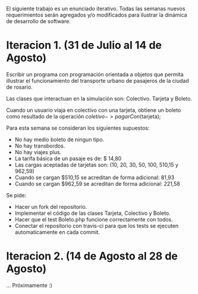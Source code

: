 
El siguiente trabajo es un enunciado iterativo. Todas las semanas nuevos
requerimientos serán agregados y/o modificados para ilustrar la dinámica de
desarrollo de software.

# Iteracion 1. (31 de Julio al 14 de Agosto)

Escribir un programa con programación orientada a objetos que permita illustrar
el funcionamiento del transporte urbano de pasajeros de la ciudad de rosario.

Las clases que interactuan en la simulación son: Colectivo. Tarjeta y Boleto.

Cuando un usuario viaja en colectivo con una tarjeta, obtiene un boleto como
resultado de la operación $coletivo->pagarCon($tarjeta);


Para esta semana se consideran los siguientes supuestos:

- No hay medio boleto de ningun tipo.
- No hay transbordos.
- No hay viajes plus.
- La tarifa básica de un pasaje es de: $ 14,80
- Las cargas aceptadas de tarjetas son: (10, 20, 30, 50, 100, 510,15 y 962,59)
- Cuando se cargan  $510,15 se acreditan de forma adicional: 81,93
- Cuando se cargan  $962,59 se acreditan de forma adicional: 221,58

Se pide:

- Hacer un fork del repositorio.
- Implementar el código de las clases Tarjeta, Colectivo y Boleto.
- Hacer que el test Boleto.php funcione correctamente con todos.
- Conectar el repositorio con travis-ci para que los tests se ejecuten automaticamente en cada commit.

# Iteracion 2. (14 de Agosto al 28 de Agosto)

... Próximamente :)
